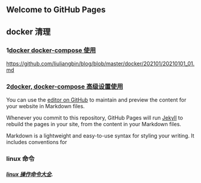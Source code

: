 ## Welcome to GitHub Pages



## docker 清理

### 1[docker docker-compose  使用](../master/docker/202101/20210101_01.MD)
https://github.com/liuliangbin/blog/blob/master/docker/202101/20210101_01.md
### 2[docker, docker-compose 高级设置使用](../master/docker/202101/20210104_02.MD)


You can use the [editor on GitHub](https://github.com/liuliangbin/postgres/edit/master/README.md) to maintain and preview the content for your website in Markdown files.

Whenever you commit to this repository, GitHub Pages will run [Jekyll](https://jekyllrb.com/) to rebuild the pages in your site, from the content in your Markdown files.


Markdown is a lightweight and easy-to-use syntax for styling your writing. It includes conventions for


### linux 命令
##### [linux 操作命令大全](https://github.com/liuliangbin/blog/blob/master/linux/2017-08-18.MD).

 
